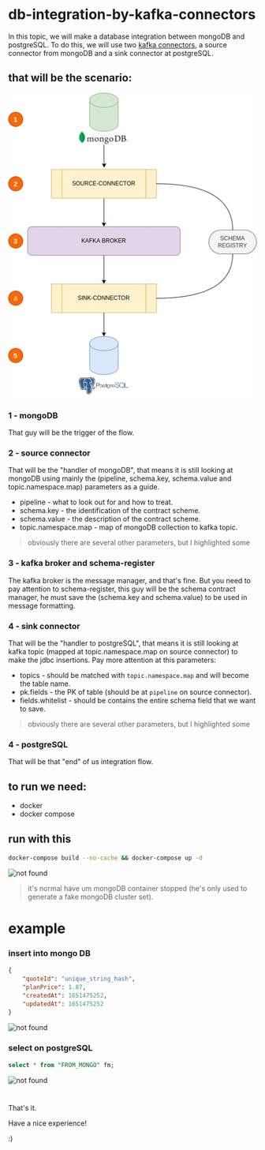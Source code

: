 # db-integration-by-kafka-connectors

In this topic, we will make a database integration between mongoDB and postgreSQL.
To do this, we will use two [kafka connectors][kafka-connectors], a source connector from mongoDB and a sink connector at postgreSQL. 

## that will be the scenario:
![not found][scenario]

### 1 - mongoDB
That guy will be the trigger of the flow.

### 2 - source connector
That will be the "handler of mongoDB", that means it is still looking at mongoDB using mainly the (pipeline, schema.key, schema.value and topic.namespace.map) parameters as a guide.

* pipeline - what to look out for and how to treat.
* schema.key - the identification of the contract scheme.
* schema.value - the description of the contract scheme.
* topic.namespace.map - map of mongoDB collection to kafka topic.
> obviously there are several other parameters, but I highlighted some

### 3 - kafka broker and schema-register
The kafka broker is the message manager, and that's fine. 
But you need to pay attention to schema-register, this guy will be the schema contract manager, he must save the (schema.key and schema.value) to be used in message formatting.

### 4 - sink connector
That will be the "handler to postgreSQL", that means it is still looking at kafka topic (mapped at topic.namespace.map on source connector) to make the jdbc insertions.
Pay more attention at this parameters: 

* topics - should be matched with `topic.namespace.map` and will become the table name.
* pk.fields - the PK of table (should be at `pipeline` on source connector).
* fields.whitelist - should be contains the entire schema field that we want to save.
> obviously there are several other parameters, but I highlighted some
### 4 - postgreSQL
That will be that "end" of us integration flow. 

## to run we need:
 - docker
 - docker compose
## run with this
```sh
docker-compose build --no-cache && docker-compose up -d
```
![not found][docker-composer]

> it's normal have um mongoDB container stopped (he's only used to generate a fake mongoDB cluster set).

# example
### insert into mongo DB
```json
{
    "quoteId": "unique_string_hash",
    "planPrice": 1.87,
    "createdAt": 1651475252,
    "updatedAt": 1651475252
}
```
![not found][insert]

### select on postgreSQL
```sql
select * from "FROM_MONGO" fm;
```
![not found][select]

#
That's it.

Have a nice experience! 

:)


[scenario]: https://raw.githubusercontent.com/jonathan-sh/db-integration-by-kafka-connectors/main/doc/db-integration.jpg
[kafka-connectors]: https://www.youtube.com/watch?v=WnUsiueKfKI&ab_channel=Confluent
[docker-composer]: https://github.com/jonathan-sh/db-integration-by-kafka-connectors/doc/docker-composer.png
[insert]: https://github.com/jonathan-sh/db-integration-by-kafka-connectors/doc/insert.png
[select]: https://github.com/jonathan-sh/db-integration-by-kafka-connectors/doc/select.png